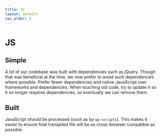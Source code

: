 ```yaml
---
title: JS
layout: default
nav_order: 3
---
```


# JS

## Simple

A lot of our codebase was built with dependencies such as jQuery. Though that was beneficial at the time, we now prefer to avoid such dependencies where possible. Prefer fewer dependencies and native JavaScript over frameworks and dependencies. When touching old code, try to update it so it no longer requires dependencies, so eventually we can remove them.

## Built

JavaScript should be processed (such as by `wp-scripts`). This makes it easier to ensure final transpiled file will be as cross-browser compatible as possible.